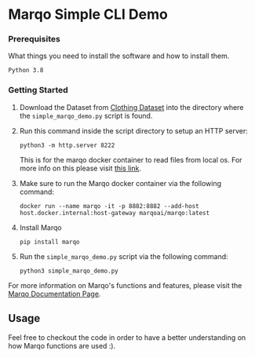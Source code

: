 # Marqo Simple CLI Demo

### Prerequisites

What things you need to install the software and how to install them.

```
Python 3.8
```

### Getting Started

1. Download the Dataset from
    [Clothing Dataset](https://github.com/alexeygrigorev/clothing-dataset) into the directory where the `simple_marqo_demo.py` script is found.

2. Run this command inside the script directory to setup an HTTP server:
    ```
    python3 -m http.server 8222
    ```
    This is for the marqo docker container to read files from local os.
    For more info on this please visit [this link](https://github.com/marqo-ai/marqo/issues/35).

3. Make sure to run the Marqo docker container via the following command:
    ```
    docker run --name marqo -it -p 8882:8882 --add-host host.docker.internal:host-gateway marqoai/marqo:latest
    ```

4. Install Marqo
    ```
    pip install marqo
    ```
    
5. Run the `simple_marqo_demo.py` script via the following command:
    ```
    python3 simple_marqo_demo.py
    ```

For more information on Marqo's functions and features, please visit the [Marqo Documentation Page](https://marqo.pages.dev/).

## Usage
Feel free to checkout the code in order to have a better understanding on how Marqo functions are used :).
